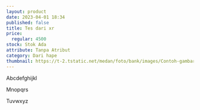 ```yaml
---
layout: product
date: 2023-04-01 18:34
published: false
title: Tes dari xr
price:
  regular: 4500
stock: Stok Ada
attribute: Tanpa Atribut
category: Dari hape
thumbnail: https://t-2.tstatic.net/medan/foto/bank/images/Contoh-gambar.jpg
---
```

Abcdefghijkl

Mnopqrs

Tuvwxyz